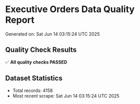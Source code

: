 # Executive Orders Data Quality Report
Generated on: Sat Jun 14 03:15:24 UTC 2025

## Quality Check Results
✅ **All quality checks PASSED**

## Dataset Statistics
- Total records: 4158
- Most recent scrape: Sat Jun 14 03:15:24 UTC 2025
